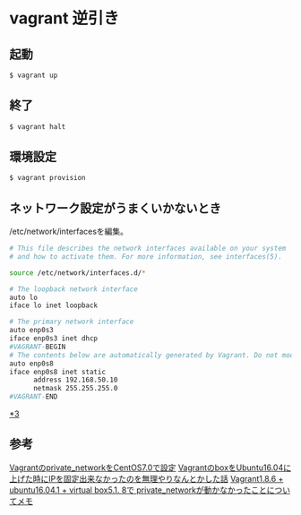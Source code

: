 # vagrant 逆引き

## 起動

```bash
$ vagrant up
```

## 終了

```bash
$ vagrant halt
```

## 環境設定

```bash
$ vagrant provision
```

## ネットワーク設定がうまくいかないとき

/etc/network/interfacesを編集。

```bash
# This file describes the network interfaces available on your system
# and how to activate them. For more information, see interfaces(5).

source /etc/network/interfaces.d/*

# The loopback network interface
auto lo
iface lo inet loopback

# The primary network interface
auto enp0s3
iface enp0s3 inet dhcp
#VAGRANT-BEGIN
# The contents below are automatically generated by Vagrant. Do not modify.
auto enp0s8
iface enp0s8 inet static
      address 192.168.50.10
      netmask 255.255.255.0
#VAGRANT-END
```

[*3][*3]

## 参考

[Vagrantのprivate_networkをCentOS7.0で設定][*1]
[VagrantのboxをUbuntu16.04に上げた時にIPを固定出来なかったのを無理やりなんとかした話][*2]
[Vagrant1.8.6 + ubuntu16.04.1 + virtual box5.1. 8で private_networkが動かなかったことについてメモ][*3]

[*1]:http://qiita.com/ftakao2007/items/b332f562b0ea74e9f97e
[*2]:http://qiita.com/iganari/items/7cceb33c9d885dbdc9a9
[*3]:http://qiita.com/hibohiboo/items/f65d140114b26ddb7e4a